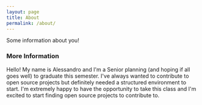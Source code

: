 ```yaml
---
layout: page
title: About
permalink: /about/
---
```


Some information about you!

### More Information

Hello! My name is Alessandro and I'm a Senior planning (and hoping if all goes well) to graduate this semester. I've always wanted to contribute to open source projects but definitely needed a structured environment to start. I'm extremely happy to have the opportunity to take this class and I'm excited to start finding open source projects to contribute to.
